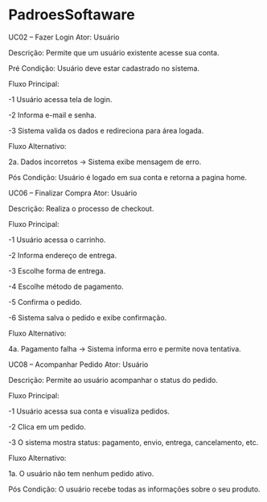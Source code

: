 # PadroesSoftaware

UC02 – Fazer Login
Ator: Usuário

Descrição: Permite que um usuário existente acesse sua conta.

Pré Condição: Usuário deve estar cadastrado no sistema.

Fluxo Principal:

 -1 Usuário acessa tela de login.

 -2 Informa e-mail e senha.

 -3 Sistema valida os dados e redireciona para área logada.

Fluxo Alternativo:

  2a. Dados incorretos → Sistema exibe mensagem de erro.

Pós Condição: 
  Usuário é logado em sua conta e retorna a pagina home.



UC06 – Finalizar Compra
Ator: Usuário

Descrição: Realiza o processo de checkout.

Fluxo Principal:

 -1 Usuário acessa o carrinho.

 -2 Informa endereço de entrega.

 -3 Escolhe forma de entrega.

 -4 Escolhe método de pagamento.

 -5 Confirma o pedido.

 -6 Sistema salva o pedido e exibe confirmação.

Fluxo Alternativo:

  4a. Pagamento falha → Sistema informa erro e permite nova tentativa.

UC08 – Acompanhar Pedido
Ator: Usuário

Descrição: Permite ao usuário acompanhar o status do pedido.

Fluxo Principal:

 -1 Usuário acessa sua conta e visualiza pedidos.

 -2 Clica em um pedido.

 -3 O sistema mostra status: pagamento, envio, entrega, cancelamento, etc.

Fluxo Alternativo:

  1a. O usuário não tem nenhum pedido ativo.

Pós Condição: 
  O usuário recebe todas as informações sobre o seu produto.
